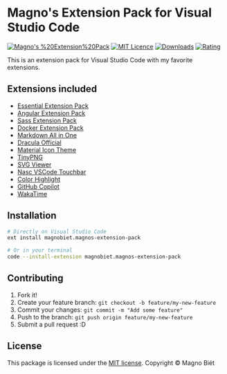 # Magno's Extension Pack for Visual Studio Code

[![Magno's %20Extension%20Pack](https://img.shields.io/vscode-marketplace/v/magnobiet.magnos-extension-pack.svg)](https://marketplace.visualstudio.com/items?itemName=magnobiet.magnos-extension-pack)
[![MIT Licence](https://img.shields.io/badge/licence-MIT-blue.svg)](https://license.magnobiet.com/mit/2019)
[![Downloads](https://img.shields.io/vscode-marketplace/d/magnobiet.magnos-extension-pack.svg)](https://marketplace.visualstudio.com/items?itemName=magnobiet.magnos-extension-pack)
[![Rating](https://img.shields.io/vscode-marketplace/r/magnobiet.magnos-extension-pack.svg)](https://marketplace.visualstudio.com/items?itemName=magnobiet.magnos-extension-pack)

This is an extension pack for Visual Studio Code with my favorite extensions.

## Extensions included

- [Essential Extension Pack](https://marketplace.visualstudio.com/items?itemName=magnobiet.essential-extension-pack)
- [Angular Extension Pack](https://marketplace.visualstudio.com/items?itemName=magnobiet.angular-extension-pack)
- [Sass Extension Pack](https://marketplace.visualstudio.com/items?itemName=magnobiet.sass-extension-pack)
- [Docker Extension Pack](https://marketplace.visualstudio.com/items?itemName=magnobiet.docker-extension-pack)
- [Markdown All in One](https://marketplace.visualstudio.com/items?itemName=yzhang.markdown-all-in-one)
- [Dracula Official](https://marketplace.visualstudio.com/items?itemName=dracula-theme.theme-dracula)
- [Material Icon Theme](https://marketplace.visualstudio.com/items?itemName=pkief.material-icon-theme)
- [TinyPNG](https://marketplace.visualstudio.com/items?itemName=andi1984.tinypng)
- [SVG Viewer](https://marketplace.visualstudio.com/items?itemName=cssho.vscode-svgviewer)
- [Nasc VSCode Touchbar](https://marketplace.visualstudio.com/items?itemName=felipe.nasc-touchbar)
- [Color Highlight](https://marketplace.visualstudio.com/items?itemName=naumovs.color-highlight)
- [GitHub Copilot](https://marketplace.visualstudio.com/items?itemName=GitHub.copilot)
- [WakaTime](https://marketplace.visualstudio.com/items?itemName=WakaTime.vscode-wakatime)

## Installation

```bash
# Directly on Visual Studio Code
ext install magnobiet.magnos-extension-pack

# Or in your terminal
code --install-extension magnobiet.magnos-extension-pack
```

## Contributing

1. Fork it!
2. Create your feature branch: `git checkout -b feature/my-new-feature`
3. Commit your changes: `git commit -m "Add some feature"`
4. Push to the branch: `git push origin feature/my-new-feature`
5. Submit a pull request :D

## License

This package is licensed under the [MIT license](https://license.magnobiet.com/mit/2019). Copyright © Magno Biét
